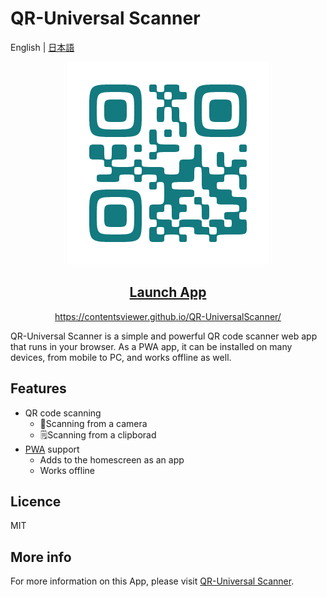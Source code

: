 # QR-Universal Scanner

English | [日本語](./README_jp.md)

<p align="center">
    <a href="https://contentsviewer.github.io/QR-UniversalScanner/">
      <img src="./logo.png"/>
    </a>
</p>
<h2 align="center">
    <a href="https://contentsviewer.github.io/QR-UniversalScanner/">Launch App</a>
</h2>
<p align="center">
    <a href="https://contentsviewer.github.io/QR-UniversalScanner/">
      https://contentsviewer.github.io/QR-UniversalScanner/
    </a>
</p>

QR-Universal Scanner is a simple and powerful QR code scanner web app that runs in your browser. As a PWA app, it can be installed on many devices, from mobile to PC, and works offline as well. 

## Features
* QR code scanning
  * 🎥Scanning from a camera
  * 🗒Scanning from a clipborad
* [PWA](https://developer.mozilla.org/en-US/docs/Web/Progressive_web_apps) support
  * Adds to the homescreen as an app
  * Works offline

## Licence
MIT

## More info
For more information on this App, please visit [QR-Universal Scanner](https://contentsviewer.work/Master/WebTool/QR-UniversalScanner/app).